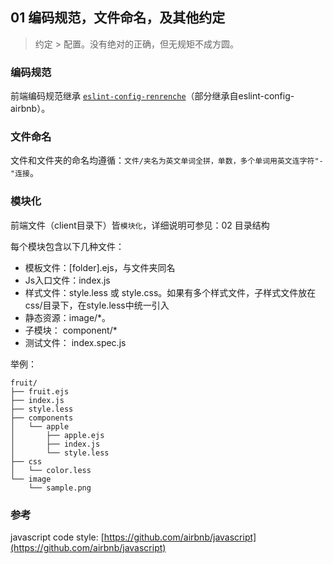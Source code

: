 ## 01 编码规范，文件命名，及其他约定

> 约定 > 配置。没有绝对的正确，但无规矩不成方圆。

### 编码规范

前端编码规范继承 [`eslint-config-renrenche`](https://github.com/renrenche/eslint-config-renrenche)（部分继承自eslint-config-airbnb）。


### 文件命名
文件和文件夹的命名均遵循：`文件/夹名为英文单词全拼，单数，多个单词用英文连字符"-"连接`。

### 模块化
前端文件（client目录下）皆`模块化`，详细说明可参见：02 目录结构

每个模块包含以下几种文件：

* 模板文件：[folder].ejs，与文件夹同名
* Js入口文件：index.js
* 样式文件：style.less 或 style.css。如果有多个样式文件，子样式文件放在css/目录下，在style.less中统一引入
* 静态资源：image/*。
* 子模块： component/*
* 测试文件： index.spec.js

举例：

	fruit/
	├── fruit.ejs
	├── index.js
	├── style.less
	├── components
	│   └── apple
	│       ├── apple.ejs
	│       ├── index.js
	│       └── style.less
	├── css
	│   └── color.less
	└── image
    	└── sample.png

### 参考
javascript code style: [https://github.com/airbnb/javascript](https://github.com/airbnb/javascript)